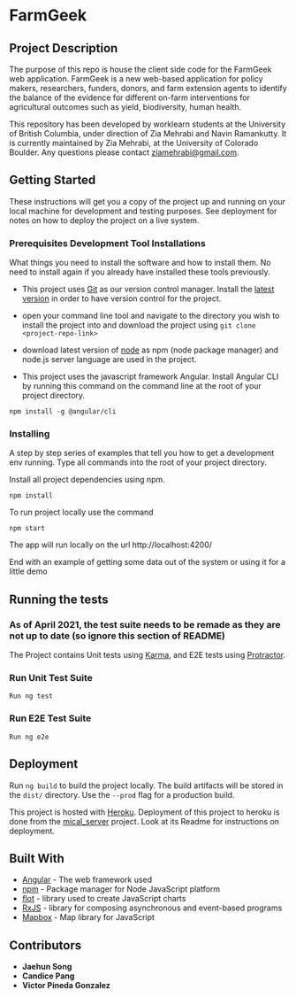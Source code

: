 # FarmGeek

## Project Description

The  purpose of this repo is house the client side code for  the FarmGeek web application.  FarmGeek is a new web-based application for policy makers, researchers, funders, donors, and farm extension agents to identify the balance of the evidence for different on-farm interventions for agricultural outcomes such as yield, biodiversity, human health. 

This repository has been developed by worklearn students at the University of British Columbia, under direction of Zia Mehrabi and Navin Ramankutty. It is currently maintained by Zia Mehrabi, at the University of Colorado Boulder. Any questions please contact ziamehrabi@gmail.com.

## Getting Started

These instructions will get you a copy of the project up and running on your local machine for development and testing purposes. See deployment for notes on how to deploy the project on a live system.

### Prerequisites Development Tool Installations

What things you need to install the software and how to install them. No need to install again if you already have installed these tools previously.

- This project uses [Git](https://git-scm.com/) as our version control manager. Install the [latest version](https://git-scm.com/downloads) in order to have version control for the project.

- open your command line tool and navigate to the directory you wish to install the project into and download the project using `git clone <project-repo-link>`

- download latest version of [node](https://nodejs.org/en/download/) as npm (node package manager) and node.js server language are used in the project.

- This project uses the javascript framework Angular. Install Angular CLI by running this command on the command line at the root of your project directory.

```
npm install -g @angular/cli
```

### Installing

A step by step series of examples that tell you how to get a development env running. Type all commands into the root of your project directory.

Install all project dependencies using npm.

```
npm install 
```

To run project locally use the command

```
npm start
```

The app will run locally on the url http://localhost:4200/

End with an example of getting some data out of the system or using it for a little demo

## Running the tests

### As of April 2021, the test suite needs to be remade as they are not up to date (so ignore this section of README)

The Project contains Unit tests using [Karma](https://karma-runner.github.io), and E2E tests using [Protractor](http://www.protractortest.org/).

### Run Unit Test Suite

```
Run ng test
```

### Run E2E Test Suite

```
Run ng e2e
```

## Deployment

Run `ng build` to build the project locally. The build artifacts will be stored in the `dist/` directory. Use the `--prod` flag for a production build.

This project is hosted with [Heroku](https://www.heroku.com).
Deployment of this project to heroku is done from the [mical_server](https://github.com/AgriculturalEvidence/mical_server) project. Look at its Readme for instructions on deployment.

## Built With

- [Angular](https://angular.io/) - The web framework used
- [npm](https://www.npmjs.com/) - Package manager for Node JavaScript platform
- [flot](https://www.flotcharts.org/) - library used to create JavaScript charts
- [RxJS](https://rxjs-dev.firebaseapp.com/guide/overview) - library for composing asynchronous and event-based programs
- [Mapbox](https://www.mapbox.com/) - Map library for JavaScript

## Contributors

- **Jaehun Song**
- **Candice Pang**
- **Victor Pineda Gonzalez**
